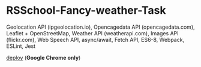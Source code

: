 # RSSchool-Fancy-weather-Task

Geolocation API (ipgeolocation.io), Opencagedata API (opencagedata.com), Leaflet + OpenStreetMap, 
Weather API (weatherapi.com), Images API (flickr.com), Web Speech API, async/await, Fetch API,
ES6-8, Webpack, ESLint, Jest

[deploy](https://araneusx.github.io/RSSchool-Fancy-weather/) (**Google Chrome only**)
